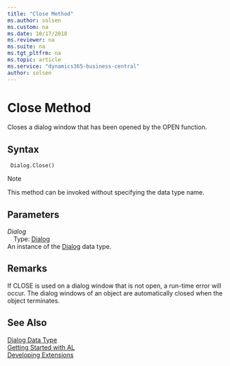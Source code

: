 ```yaml
---
title: "Close Method"
ms.author: solsen
ms.custom: na
ms.date: 10/17/2018
ms.reviewer: na
ms.suite: na
ms.tgt_pltfrm: na
ms.topic: article
ms.service: "dynamics365-business-central"
author: solsen
---
```

[//]: # (START>DO_NOT_EDIT)
[//]: # (IMPORTANT:Do not edit any of the content between here and the END>DO_NOT_EDIT.)
[//]: # (Any modifications should be made in the .xml files in the ModernDev repo.)
# Close Method
Closes a dialog window that has been opened by the OPEN function.

## Syntax
```
 Dialog.Close()
```
> [!NOTE]  
> This method can be invoked without specifying the data type name.  

## Parameters
*Dialog*  
&emsp;Type: [Dialog](dialog-data-type.md)  
An instance of the [Dialog](dialog-data-type.md) data type.  


[//]: # (IMPORTANT: END>DO_NOT_EDIT)

## Remarks  
 If CLOSE is used on a dialog window that is not open, a run-time error will occur.  The dialog windows of an object are automatically closed when the object terminates. 

## See Also
[Dialog Data Type](dialog-data-type.md)  
[Getting Started with AL](../devenv-get-started.md)  
[Developing Extensions](../devenv-dev-overview.md)